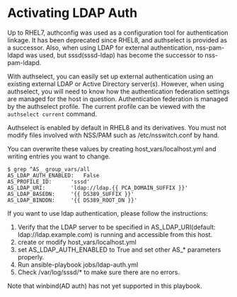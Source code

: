 # Activating LDAP Auth


Up to RHEL7, authconfig was used as a configuration tool for authentication linkage.  It has been deprecated since RHEL8, and authselect is provided as a successor. Also, when using LDAP for external authentication, nss-pam-ldapd was used, but sssd(sssd-ldap) has become the successor to nss-pam-ldapd. 

With authselect, you can easily set up external authentication using an existing external LDAP or Active Directory server(s). However, when using authselect, you will need to know how the authentication federation settings are managed for the host in question. Authentication federation is managed by the authselect profile. The current profile can be viewed with the `authselect current` command.

Authselect is enabled by default in RHEL8 and its derivatives. You must not modify files involved with NSS/PAM such as /etc/nsswitch.conf by hand.

You can overwrite these values by creating host_vars/localhost.yml and writing entries you want to change.

```
$ grep ^AS_ group_vars/all
AS_LDAP_AUTH_ENABLED:   False
AS_PROFILE_ID:      'sssd'
AS_LDAP_URI:        'ldap://ldap.{{ PCA_DOMAIN_SUFFIX }}'
AS_LDAP_BASEDN:     '{{ DS389_SUFFIX }}'
AS_LDAP_BINDDN:     '{{ DS389_ROOT_DN }}'
```

If you want to use ldap authentication, please follow the instructions:

1. Verify that the LDAP server to be specified in AS_LDAP_URI(default: ldap://ldap.example.com) is running and accessible from this host.
2. create or modify host_vars/localhost.yml
3. set AS_LDAP_AUTH_ENABLED to True and set other AS_* parameters properly.
4. Run ansible-playbook jobs/ldap-auth.yml
5. Check /var/log/sssd/* to make sure there are no errors.

Note that winbind(AD auth) has not yet supported in this playbook.
